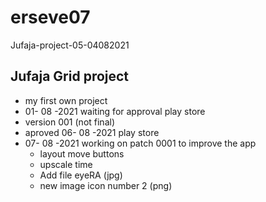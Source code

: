 # erseve07
Jufaja-project-05-04082021
## Jufaja Grid project
  - my first own project
  - 01- 08 -2021 waiting for approval play store
  - version 001 (not final)
  - aproved 06- 08 -2021 play store
  - 07- 08 -2021 working on patch 0001 to improve the app
    - layout move buttons
    - upscale time
    - Add file eyeRA (jpg)
    - new image icon number 2 (png)
